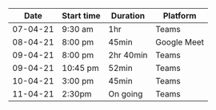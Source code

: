Date | Start time | Duration | Platform
--- | --- | --- | --- 
07-04-21 | 9:30 am | 1hr | Teams
08-04-21 | 8:00 pm | 45min | Google Meet
09-04-21 | 8:00 pm | 2hr 40min | Teams
09-04-21 | 10:45 pm | 52min | Teams
10-04-21 | 3:00 pm | 45min | Teams
11-04-21 | 2:30pm | On going | Teams
